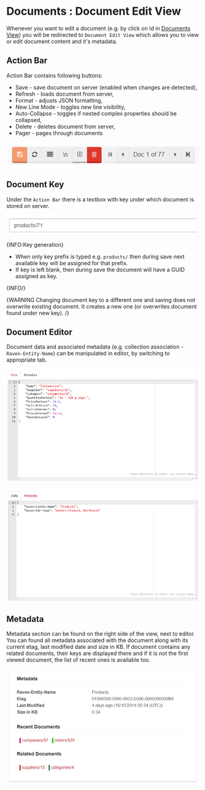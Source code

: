 # Documents : Document Edit View

Whenever you want to edit a document (e.g. by click on Id in [Documents View](../../../studio/overview/documents/documents-view)) you will be redirected to `Document Edit View` which allows you to view or edit document content and it's metadata.

## Action Bar

Action Bar contains following buttons:

- Save - save document on server (enabled when changes are detected),
- Refresh - loads document from server,
- Format - adjusts JSON formatting,
- New Line Mode - toggles new line visibility,
- Auto-Collapse - toggles if nested complex properties should be collapsed,
- Delete - deletes document from server,
- Pager - pages through documents

![Figure 1. Studio. Document Edit View. Action Bar.](images/document-edit-view-action-bar.png)  

## Document Key

Under the `Action Bar` there is a textbox with key under which document is stored on server.

![Figure 2. Studio. Document Edit View. Document Key.](images/document-edit-view-document-key.png)  

{INFO:Key generation}

- When only key prefix is typed e.g. `products/` then during save next available key will be assigned for that prefix.
- If key is left blank, then during save the document will have a GUID assigned as key.

{INFO/}

{WARNING Changing document key to a different one and saving does not overwrite existing document. It creates a new one (or overwrites document found under new key). /}

## Document Editor

Document data and associated metadata (e.g. collection association - `Raven-Entity-Name`) can be manipulated in editor, by switching to appropriate tab.

![Figure 3. Studio. Document Edit View. Data tab.](images/document-edit-view-data-tab.png)  

![Figure 4. Studio. Document Edit View. Metadata tab.](images/document-edit-view-metadata-tab.png)  

## Metadata

Metadata section can be found on the right side of the view, next to editor. You can found all metadata associated with the document along with its current etag, last modified date and size in KB. If document contains any related documents, their keys are displayed there and if it is not the first viewed document, the list of recent ones is available too.

![Figure 5. Studio. Document Edit View. Metadata.](images/document-edit-view-metadata.png)  



